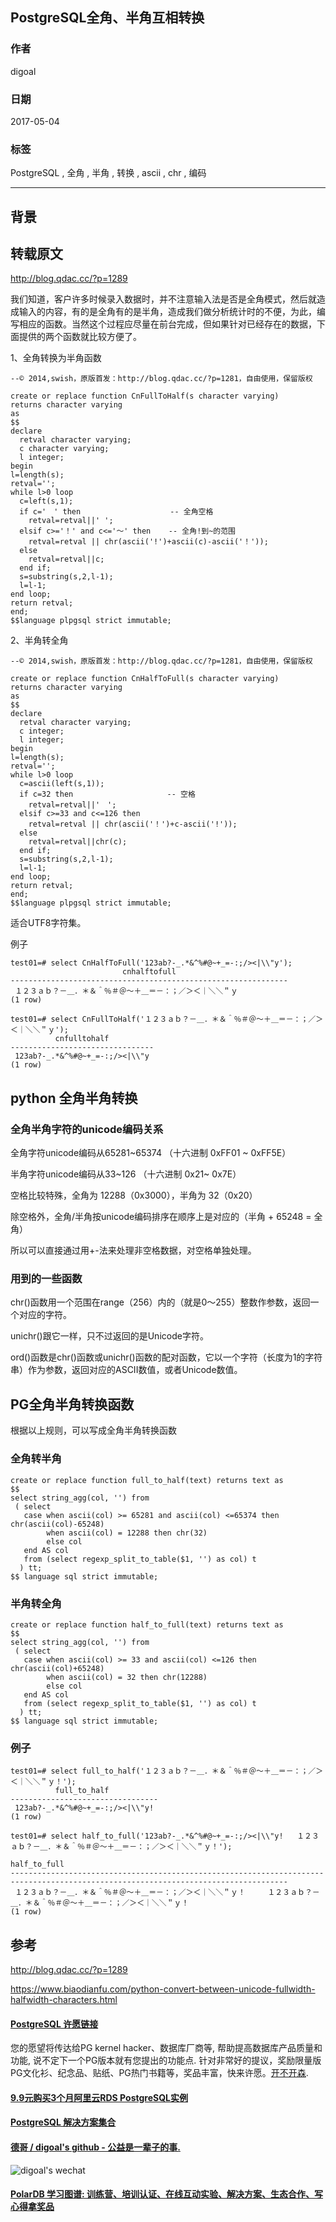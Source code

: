 ## PostgreSQL全角、半角互相转换    
          
### 作者          
digoal          
          
### 日期          
2017-05-04         
          
### 标签          
PostgreSQL , 全角 , 半角 , 转换 , ascii , chr , 编码       
          
----          
          
## 背景          
## 转载原文    
http://blog.qdac.cc/?p=1289    
    
我们知道，客户许多时候录入数据时，并不注意输入法是否是全角模式，然后就造成输入的内容，有的是全角有的是半角，造成我们做分析统计时的不便，为此，编写相应的函数。当然这个过程应尽量在前台完成，但如果针对已经存在的数据，下面提供的两个函数就比较方便了。    
    
1、全角转换为半角函数    
    
```    
--© 2014,swish，原版首发：http://blog.qdac.cc/?p=1281，自由使用，保留版权    
    
create or replace function CnFullToHalf(s character varying)    
returns character varying    
as    
$$    
declare    
  retval character varying;    
  c character varying;    
  l integer;    
begin    
l=length(s);    
retval='';    
while l>0 loop    
  c=left(s,1);    
  if c='　' then                    -- 全角空格    
    retval=retval||' ';    
  elsif c>='！' and c<='～' then    -- 全角!到~的范围    
    retval=retval || chr(ascii('!')+ascii(c)-ascii('！'));    
  else    
    retval=retval||c;    
  end if;    
  s=substring(s,2,l-1);    
  l=l-1;    
end loop;    
return retval;    
end;    
$$language plpgsql strict immutable;    
```    
    
2、半角转全角    
    
```    
--© 2014,swish，原版首发：http://blog.qdac.cc/?p=1281，自由使用，保留版权    
    
create or replace function CnHalfToFull(s character varying)    
returns character varying    
as    
$$    
declare    
  retval character varying;    
  c integer;    
  l integer;    
begin    
l=length(s);    
retval='';    
while l>0 loop    
  c=ascii(left(s,1));    
  if c=32 then                     -- 空格    
    retval=retval||'　';    
  elsif c>=33 and c<=126 then    
    retval=retval || chr(ascii('！')+c-ascii('!'));    
  else    
    retval=retval||chr(c);    
  end if;    
  s=substring(s,2,l-1);    
  l=l-1;    
end loop;    
return retval;    
end;    
$$language plpgsql strict immutable;    
```    
    
适合UTF8字符集。    
    
例子    
    
```    
test01=# select CnHalfToFull('123ab?-_.*&^%#@~+_=-:;/><|\\"y');    
                         cnhalftofull                             
--------------------------------------------------------------    
 １２３ａｂ？－＿．＊＆＾％＃＠～＋＿＝－：；／＞＜｜＼＼＂ｙ    
(1 row)    
    
test01=# select CnFullToHalf('１２３ａｂ？－＿．＊＆＾％＃＠～＋＿＝－：；／＞＜｜＼＼＂ｙ');    
          cnfulltohalf              
--------------------------------    
 123ab?-_.*&^%#@~+_=-:;/><|\\"y    
(1 row)    
```    
    
## python 全角半角转换  
### 全角半角字符的unicode编码关系  
  
全角字符unicode编码从65281~65374 （十六进制 0xFF01 ~ 0xFF5E）  
  
半角字符unicode编码从33~126 （十六进制 0x21~ 0x7E）  
  
空格比较特殊，全角为 12288（0x3000），半角为 32（0x20）  
  
除空格外，全角/半角按unicode编码排序在顺序上是对应的（半角 + 65248 = 全角）  
  
所以可以直接通过用+-法来处理非空格数据，对空格单独处理。  
  
### 用到的一些函数  
  
chr()函数用一个范围在range（256）内的（就是0～255）整数作参数，返回一个对应的字符。  
  
unichr()跟它一样，只不过返回的是Unicode字符。  
  
ord()函数是chr()函数或unichr()函数的配对函数，它以一个字符（长度为1的字符串）作为参数，返回对应的ASCII数值，或者Unicode数值。  
  
## PG全角半角转换函数  
根据以上规则，可以写成全角半角转换函数  
  
### 全角转半角  
  
```  
create or replace function full_to_half(text) returns text as  
$$  
select string_agg(col, '') from   
 ( select   
   case when ascii(col) >= 65281 and ascii(col) <=65374 then chr(ascii(col)-65248)  
        when ascii(col) = 12288 then chr(32)  
        else col  
   end AS col   
   from (select regexp_split_to_table($1, '') as col) t  
  ) tt;   
$$ language sql strict immutable;  
```  
  
### 半角转全角  
  
```  
create or replace function half_to_full(text) returns text as  
$$  
select string_agg(col, '') from   
 ( select   
   case when ascii(col) >= 33 and ascii(col) <=126 then chr(ascii(col)+65248)  
        when ascii(col) = 32 then chr(12288)  
        else col  
   end AS col   
   from (select regexp_split_to_table($1, '') as col) t  
  ) tt;   
$$ language sql strict immutable;  
```  
  
### 例子  
  
```  
test01=# select full_to_half('１２３ａｂ？－＿．＊＆＾％＃＠～＋＿＝－：；／＞＜｜＼＼＂ｙ！');  
          full_to_half             
---------------------------------  
 123ab?-_.*&^%#@~+_=-:;/><|\\"y!  
(1 row)  
  
test01=# select half_to_full('123ab?-_.*&^%#@~+_=-:;/><|\\"y!   １２３ａｂ？－＿．＊＆＾％＃＠～＋＿＝－：；／＞＜｜＼＼＂ｙ！');  
                                                            half_to_full                                                              
------------------------------------------------------------------------------------------------------------------------------------  
 １２３ａｂ？－＿．＊＆＾％＃＠～＋＿＝－：；／＞＜｜＼＼＂ｙ！　　　１２３ａｂ？－＿．＊＆＾％＃＠～＋＿＝－：；／＞＜｜＼＼＂ｙ！  
(1 row)  
```  
  
## 参考      
http://blog.qdac.cc/?p=1289    
  
https://www.biaodianfu.com/python-convert-between-unicode-fullwidth-halfwidth-characters.html  
  
  
  
  
  
  
  
  
  
  
  
  
  
  
  
  
  
  
  
  
  
  
  
  
  
  
  
  
  
  
  
  
  
  
  
  
  
  
  
  
  
  
  
  
  
  
  
  
  
  
  
  
  
  
  
  
  
  
  
  
  
  
  
  
  
  
  
  
  
  
  
  
  
#### [PostgreSQL 许愿链接](https://github.com/digoal/blog/issues/76 "269ac3d1c492e938c0191101c7238216")
您的愿望将传达给PG kernel hacker、数据库厂商等, 帮助提高数据库产品质量和功能, 说不定下一个PG版本就有您提出的功能点. 针对非常好的提议，奖励限量版PG文化衫、纪念品、贴纸、PG热门书籍等，奖品丰富，快来许愿。[开不开森](https://github.com/digoal/blog/issues/76 "269ac3d1c492e938c0191101c7238216").  
  
  
#### [9.9元购买3个月阿里云RDS PostgreSQL实例](https://www.aliyun.com/database/postgresqlactivity "57258f76c37864c6e6d23383d05714ea")
  
  
#### [PostgreSQL 解决方案集合](https://yq.aliyun.com/topic/118 "40cff096e9ed7122c512b35d8561d9c8")
  
  
#### [德哥 / digoal's github - 公益是一辈子的事.](https://github.com/digoal/blog/blob/master/README.md "22709685feb7cab07d30f30387f0a9ae")
  
  
![digoal's wechat](../pic/digoal_weixin.jpg "f7ad92eeba24523fd47a6e1a0e691b59")
  
  
#### [PolarDB 学习图谱: 训练营、培训认证、在线互动实验、解决方案、生态合作、写心得拿奖品](https://www.aliyun.com/database/openpolardb/activity "8642f60e04ed0c814bf9cb9677976bd4")
  
